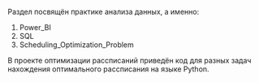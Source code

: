 Раздел посвящён практике анализа данных, а именно:
1) Power_BI
2) SQL
3) Scheduling_Optimization_Problem

В проекте оптимизации рассписаний приведён код для разных задач нахождения оптимального рассписания на языке Python.
